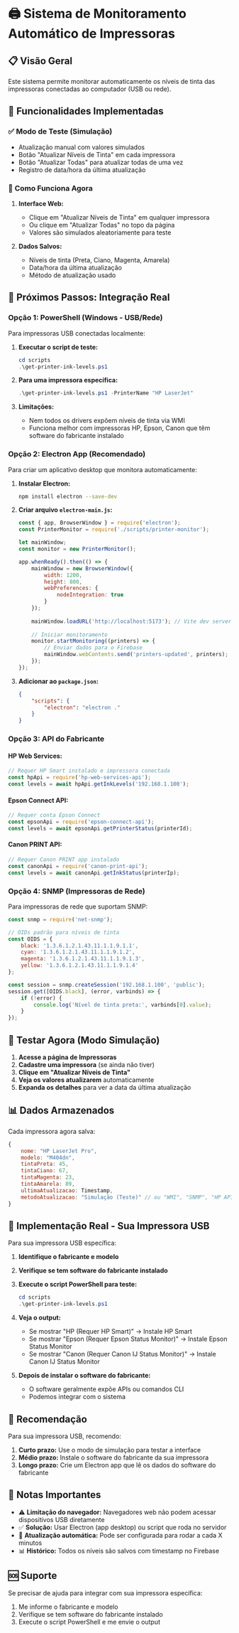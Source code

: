 # 🖨️ Sistema de Monitoramento Automático de Impressoras

## 📋 Visão Geral

Este sistema permite monitorar automaticamente os níveis de tinta das impressoras conectadas ao computador (USB ou rede).

## 🎯 Funcionalidades Implementadas

### ✅ **Modo de Teste (Simulação)**
- Atualização manual com valores simulados
- Botão "Atualizar Níveis de Tinta" em cada impressora
- Botão "Atualizar Todas" para atualizar todas de uma vez
- Registro de data/hora da última atualização

### 🔄 **Como Funciona Agora**

1. **Interface Web:**
   - Clique em "Atualizar Níveis de Tinta" em qualquer impressora
   - Ou clique em "Atualizar Todas" no topo da página
   - Valores são simulados aleatoriamente para teste

2. **Dados Salvos:**
   - Níveis de tinta (Preta, Ciano, Magenta, Amarela)
   - Data/hora da última atualização
   - Método de atualização usado

## 🚀 Próximos Passos: Integração Real

### **Opção 1: PowerShell (Windows - USB/Rede)**

Para impressoras USB conectadas localmente:

1. **Executar o script de teste:**
   ```powershell
   cd scripts
   .\get-printer-ink-levels.ps1
   ```

2. **Para uma impressora específica:**
   ```powershell
   .\get-printer-ink-levels.ps1 -PrinterName "HP LaserJet"
   ```

3. **Limitações:**
   - Nem todos os drivers expõem níveis de tinta via WMI
   - Funciona melhor com impressoras HP, Epson, Canon que têm software do fabricante instalado

### **Opção 2: Electron App (Recomendado)**

Para criar um aplicativo desktop que monitora automaticamente:

1. **Instalar Electron:**
   ```bash
   npm install electron --save-dev
   ```

2. **Criar arquivo `electron-main.js`:**
   ```javascript
   const { app, BrowserWindow } = require('electron');
   const PrinterMonitor = require('./scripts/printer-monitor');
   
   let mainWindow;
   const monitor = new PrinterMonitor();
   
   app.whenReady().then(() => {
       mainWindow = new BrowserWindow({
           width: 1200,
           height: 800,
           webPreferences: {
               nodeIntegration: true
           }
       });
       
       mainWindow.loadURL('http://localhost:5173'); // Vite dev server
       
       // Iniciar monitoramento
       monitor.startMonitoring((printers) => {
           // Enviar dados para o Firebase
           mainWindow.webContents.send('printers-updated', printers);
       });
   });
   ```

3. **Adicionar ao `package.json`:**
   ```json
   {
       "scripts": {
           "electron": "electron ."
       }
   }
   ```

### **Opção 3: API do Fabricante**

#### **HP Web Services:**
```javascript
// Requer HP Smart instalado e impressora conectada
const hpApi = require('hp-web-services-api');
const levels = await hpApi.getInkLevels('192.168.1.100');
```

#### **Epson Connect API:**
```javascript
// Requer conta Epson Connect
const epsonApi = require('epson-connect-api');
const levels = await epsonApi.getPrinterStatus(printerId);
```

#### **Canon PRINT API:**
```javascript
// Requer Canon PRINT app instalado
const canonApi = require('canon-print-api');
const levels = await canonApi.getInkStatus(printerIp);
```

### **Opção 4: SNMP (Impressoras de Rede)**

Para impressoras de rede que suportam SNMP:

```javascript
const snmp = require('net-snmp');

// OIDs padrão para níveis de tinta
const OIDS = {
    black: '1.3.6.1.2.1.43.11.1.1.9.1.1',
    cyan: '1.3.6.1.2.1.43.11.1.1.9.1.2',
    magenta: '1.3.6.1.2.1.43.11.1.1.9.1.3',
    yellow: '1.3.6.1.2.1.43.11.1.1.9.1.4'
};

const session = snmp.createSession('192.168.1.100', 'public');
session.get([OIDS.black], (error, varbinds) => {
    if (!error) {
        console.log('Nível de tinta preta:', varbinds[0].value);
    }
});
```

## 🧪 Testar Agora (Modo Simulação)

1. **Acesse a página de Impressoras**
2. **Cadastre uma impressora** (se ainda não tiver)
3. **Clique em "Atualizar Níveis de Tinta"**
4. **Veja os valores atualizarem** automaticamente
5. **Expanda os detalhes** para ver a data da última atualização

## 📊 Dados Armazenados

Cada impressora agora salva:

```javascript
{
    nome: "HP LaserJet Pro",
    modelo: "M404dn",
    tintaPreta: 45,
    tintaCiano: 67,
    tintaMagenta: 23,
    tintaAmarela: 89,
    ultimaAtualizacao: Timestamp,
    metodoAtualizacao: "Simulação (Teste)" // ou "WMI", "SNMP", "HP API", etc.
}
```

## 🔧 Implementação Real - Sua Impressora USB

Para sua impressora USB específica:

1. **Identifique o fabricante e modelo**
2. **Verifique se tem software do fabricante instalado**
3. **Execute o script PowerShell para teste:**
   ```powershell
   cd scripts
   .\get-printer-ink-levels.ps1
   ```

4. **Veja o output:**
   - Se mostrar "HP (Requer HP Smart)" → Instale HP Smart
   - Se mostrar "Epson (Requer Epson Status Monitor)" → Instale Epson Status Monitor
   - Se mostrar "Canon (Requer Canon IJ Status Monitor)" → Instale Canon IJ Status Monitor

5. **Depois de instalar o software do fabricante:**
   - O software geralmente expõe APIs ou comandos CLI
   - Podemos integrar com o sistema

## 🎯 Recomendação

Para sua impressora USB, recomendo:

1. **Curto prazo:** Use o modo de simulação para testar a interface
2. **Médio prazo:** Instale o software do fabricante da sua impressora
3. **Longo prazo:** Crie um Electron app que lê os dados do software do fabricante

## 📝 Notas Importantes

- ⚠️ **Limitação do navegador:** Navegadores web não podem acessar dispositivos USB diretamente
- ✅ **Solução:** Usar Electron (app desktop) ou script que roda no servidor
- 🔄 **Atualização automática:** Pode ser configurada para rodar a cada X minutos
- 📊 **Histórico:** Todos os níveis são salvos com timestamp no Firebase

## 🆘 Suporte

Se precisar de ajuda para integrar com sua impressora específica:
1. Me informe o fabricante e modelo
2. Verifique se tem software do fabricante instalado
3. Execute o script PowerShell e me envie o output
